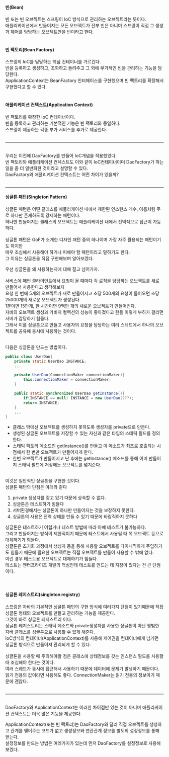 #### 빈(Bean)
빈 또는 빈 오브젝트는 스프링이 IoC 방식으로 관리하는 오브젝트라는 뜻이다.<br/>
애플리케이션에서 만들어지는 모든 오브젝트가 전부 빈은 아니며 스프링이 직접 그 생성과 제어를 담당하는 오브젝트만을 빈이라고 한다.
<br/><br/>

#### 빈 팩토리(Bean Factory)
스프링의 IoC를 담당하는 핵심 컨테이너를 가르킨다.<br/>
빈을 등록하고 생성하고, 조회하고 돌려주고 그 외에 부가적인 빈을 관리하는 기능을 담당한다. <br/>
ApplicationContext는 BeanFactory 인터페이스를 구현했으며 빈 팩토리를 확장해서 구현했다고 할 수 있다.
<br/><br/>

#### 애플리케이션 컨텍스트(Application Context)
빈 팩토리를 확장한 IoC 컨테이너이다. <br/>
빈을 등록하고 관리하는 기본적인 기능은 빈 팩토리와 동일하다.<br/>
스프링이 제공하는 각종 부가 서비스를 추가로 제공한다.<br/>
<br/>

---
<br/>
우리는 이전에 DaoFactory를 만들어 IoC개념을 적용했었다.<br/>
빈 팩토리와 애플리케이션 컨텍스트도 이와 같이 IoC컨테이너이며 DaoFactory가 하는 일을 좀 더 일반화한 것이라고 설명할 수 있다.

<br/>
DaoFactory와 애플리케이션 컨텍스트는 어떤 차이가 있을까?
<br/><br/>

---

#### 싱글톤 패턴(Singleton Pattern)
싱글톤 패턴은 어떤 클래스를 애플리케이션 내에서 제한된 인스턴스 개수, 이름처럼 주로 하나만 존재하도록 강제하는 패턴이다.
<br/>
하나만 만들어지는 클래스의 오브젝트는 애플리케이션 내에서 전역적으로 접근이 가능하다.
<br/>
<br/>
싱글톤 패턴은 GoF가 소개한 디자인 패턴 중의 하나이며 가장 자주 활용되는 패턴이기도 하지만<br/>
매우 조심해서 사용해야 하거나 피해야 할 패턴이라고 말하기도 한다.<br/>
그 이유는 싱글톤을 직접 구현해보며 알아보겠다.<br/>

우선 싱글톤을 왜 사용하는지에 대해 짚고 넘어가자.
<br/><br/>
서비스에 매번 클라이언트에서 요청이 올 때마다 각 로직을 담당하는 오브젝트를 새로 만들어서 사용한다고 생각해보자<br/>
요청 한 번에 5개의 오브젝트가 새로 만들어지고 초당 500개의 요청이 들어오면 초당 25000개의 새로운 오브젝트가 생성된다.<br/>
1분이면 15만개, 한 시간이면 9백만 개의 새로운 오브젝트가 만들어진다. <br/>
자바의 오브젝트 생성과 가비지 컬렉션의 성능이 좋아졌다고 한들 이렇게 부하가 걸리면 서버가 감당하기 힘들다.<br/>
그래서 이를 싱글톤으로 만들고 사용자의 요청을 담당하는 여러 스레드에서 하나의 오브젝트를 공유해 동시에 사용하는 것이다.<br/><br/>

다음은 싱글톤을 만드는 방법이다.
```java
public class UserDao{
    private static UserDao INSTANCE;
    ...

    private UserDao(ConnectionMaker connectionMaker){
        this.connectionMaker = connectionMaker;
    }

    public static synchronized UserDao getInstance(){
        if(INSTANCE == null) INSTANCE = new UserDao(???);
        return INSTANCE;
    }
    ...
}
```
- 클래스 밖에선 오브젝트를 생성하지 못하도록 생성자를 private으로 만든다.
- 생성된 싱글톤 오브젝트를 저장할 수 있는 자신과 같은 타입의 스태틱 필드를 정의한다.
- 스태틱 팩토리 메소드인 getInstance()를 만들고 이 메소드가 최초로 호출되는 시점에서 한 번만 오브젝트가 만들어지게 한다.
- 한번 오브젝트가 만들어지고 난 후에는 getInstance() 메소드를 통해 이미 만들어져 스태틱 필드에 저장해둔 오브젝트를 넘겨준다.<br/><br/>

이것은 일반적인 싱글톤을 구현한 것이다.<br/>
싱글톤 패턴의 단점은 아래와 같다 
1. private 생성자를 갖고 있기 때문에 상속할 수 없다.
2. 싱글톤은 테스트하기 힘들다
3. 서버환경에서는 싱글톤이 하나만 만들어지는 것을 보장하지 못한다.
4. 싱글톤의 사용은 전역 상태를 만들 수 있기 때문에 바람직하지 못하다

싱글톤은 테스트하기 어렵거나 테스트 방법에 따라 아예 테스트가 불가능하다.<br/>
그리고 만들어지는 방식이 제한적이기 때문에 테스트에서 사용될 때 목 오브젝트 등으로 대체하기가 힘들다.<br/>
싱글톤은 초기화 과정에서 생성자 등을 통해 사용할 오브젝트를 다이내믹하게 주입하기도 힘들기 때문에 필요한 오브젝트는 직접 오브젝트를 만들어 사용할 수 밖에 없다. <br/>
이런 경우 테스트용 오브젝트로 대체하기가 힘들다.<br/>
테스트는 엔터프라이즈 개발의 핵심인데 테스트를 만드는 데 지장이 있다는 건 큰 단점이다.
<br/><br/><br/>

#### 싱글톤 레지스트리(singleton registry)
스프링은 자바의 기본적인 싱글톤 패턴의 구현 방식에 여러가지 단점이 있기때문에 직접 싱글톤 형태의 오브젝트를 만들고 관리하는 기능을 제공한다.
<br/>
그것이 바로 싱글톤 레지스트리 이다.<br/>
싱글톤 레지스트리는 스태틱 메소드와 private생성자를 사용한 싱글톤이 아닌 평범한 자바 클래스를 싱글톤으로 사용할 수 있게 해준다.<br/>
IoC방식의 컨테이너(ApplicationContext)를 사용해 제어권을 컨테이너에게 넘기면 싱글톤 방식으로 만들어져 관리되게 할 수 있다.
<br/><br/>
싱글톤을 사용할 때 주의해야할 점은 클래스에 상태정보를 갖는 인스턴스 필드를 사용할때 조심해야 한다는 것이다.<br/>
여러 스레드가 동시에 접근해서 사용하기 때문에 데이터에 문제가 발생하기 때문이다.<br/>
읽기 전용의 값이라면 사용해도 좋다. ConnectionMaker는 읽기 전용의 정보이기 때문에 괜찮다.
<br/><br/>

---

<br/>
DaoFactory와 ApplicationContext는 이러한 차이점만 있는 것이 아니며 애플리케이션 컨텍스트는 더욱 많은 기능을 제공한다.

ApplicationContext(또는 빈 팩토리)는 DaoFactory와 달리 직접 오브젝트를 생성하고 관계를 맺어주는 코드가 없고 생성정보와 연관관계 정보를 별도의 설정정보를 통해 얻는다.<br/>
설정정보를 만드는 방법은 여러가지가 있는데 먼저 DaoFactory를 설정정보로 사용해보겠다.
<br/><br/>

